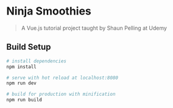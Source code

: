 # Ninja Smoothies

> A Vue.js tutorial project taught by Shaun Pelling at Udemy

## Build Setup

```bash
# install dependencies
npm install

# serve with hot reload at localhost:8080
npm run dev

# build for production with minification
npm run build
```
